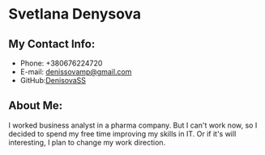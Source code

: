 # Svetlana Denysova

## My Contact Info:

- Phone: +380676224720
- E-mail: denissovamp@gmail.com
- GitHub:[DenisovaSS](https://github.com/DenisovaSS)

## About Me:

I worked business analyst in a pharma company. But I can't work now, so I decided to spend my free time improving my skills in IT. Or if it's will interesting, I plan to change my work direction.
